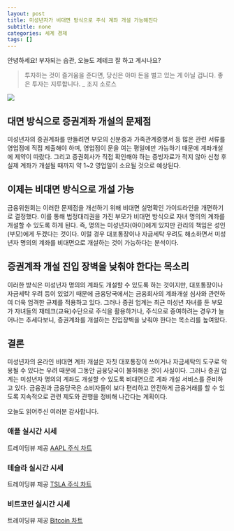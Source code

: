 ```yaml
---
layout: post
title: 미성년자가 비대면 방식으로 주식 계좌 개설 가능해진다
subtitle: none
categories: 세계 경제
tags: []
---
```


안녕하세요! 부자되는 습관, 오늘도 제테크 잘 하고 계시나요?

> 투자하는 것이 즐거움을 준다면, 당신은 아마 돈을 벌고 있는 게 아닐 겁니다. 좋은 투자는 지루합니다. _ 조지 소로스






![](https://source.unsplash.com/800x450/?luxury)

##  대면 방식으로 증권계좌 개설의 문제점

미성년자의 증권계좌를 만들려면 부모의 신분증과 가족관계증명서 등 많은 관련 서류를 영업점에 직접 제출해야 하며, 영업점이 문을 여는 평일에만 가능하기 때문에 계좌개설에 제약이 따랐다. 그리고 증권회사가 직접 확인해야 하는 증빙자료가 적지 않아 신청 후 실제 계좌가 개설될 때까지 약 1~2 영업일이 소요될 것으로 예상된다.

## 이제는 비대면 방식으로 개설 가능

금융위원회는 이러한 문제점을 개선하기 위해 비대면 실명확인 가이드라인을 개편하기로 결정했다. 이를 통해 법정대리권을 가진 부모가 비대면 방식으로 자녀 명의의 계좌를 개설할 수 있도록 하게 된다. 즉, 명의는 미성년자(아이)에게 있지만 관리의 책임은 성인(부모)에게 두겠다는 것이다. 이럴 경우 대포통장이나 자금세탁 우려도 해소하면서 미성년자 명의의 계좌를 비대면으로 개설하는 것이 가능하다는 분석이다.

## 증권계좌 개설 진입 장벽을 낮춰야 한다는 목소리

이러한 방식은 미성년자 명의의 계좌도 개설할 수 있도록 하는 것이지만, 대포통장이나 자금세탁 우려 등이 있었기 때문에 금융당국에서는 금융회사의 계좌개설 심사와 관련하여 더욱 엄격한 규제를 적용하고 있다. 그러나 증권 업계는 최근 미성년 자녀를 둔 부모가 자녀들의 재테크(교육)수단으로 주식을 활용하거나, 주식으로 증여하려는 경우가 늘어나는 추세다보니, 증권계좌를 개설하는 진입장벽을 낮춰야 한다는 목소리를 높여왔다.

## 결론

미성년자의 온라인 비대면 계좌 개설은 자칫 대포통장이 쓰이거나 자금세탁의 도구로 악용될 수 있다는 우려 때문에 그동안 금융당국이 불허해온 것이 사실이다. 그러나 증권 업계는 미성년자 명의의 계좌도 개설할 수 있도록 비대면으로 계좌 개설 서비스를 준비하고 있다. 금융권과 금융당국은 소비자들이 보다 편리하고 안전하게 금융거래를 할 수 있도록 지속적으로 관련 제도와 관행을 정비해 나간다는 계획이다.

오늘도 읽어주신 여러분 감사합니다.

### 애플 실시간 시세


<!-- TradingView Widget BEGIN -->
<div class="tradingview-widget-container">
  <div id="tradingview_6a264"></div>
  <div class="tradingview-widget-copyright">트레이딩뷰 제공 <a href="https://kr.tradingview.com/symbols/NASDAQ-AAPL/" rel="noopener" target="_blank"><span class="blue-text">AAPL 주식 차트</span></a></div>
  <script type="text/javascript" src="https://s3.tradingview.com/tv.js"></script>
  <script type="text/javascript">
  new TradingView.widget(
  {
  "autosize": true,
  "symbol": "NASDAQ:AAPL",
  "interval": "D",
  "timezone": "Asia/Seoul",
  "theme": "light",
  "style": "1",
  "locale": "kr",
  "toolbar_bg": "#f1f3f6",
  "enable_publishing": false,
  "hide_top_toolbar": true,
  "hide_legend": true,
  "save_image": false,
  "container_id": "tradingview_6a264"
}
  );
  </script>
</div>
<!-- TradingView Widget END -->


### 테슬라 실시간 시세


<!-- TradingView Widget BEGIN -->
<div class="tradingview-widget-container">
  <div id="tradingview_39d77"></div>
  <div class="tradingview-widget-copyright">트레이딩뷰 제공 <a href="https://kr.tradingview.com/symbols/NASDAQ-TSLA/" rel="noopener" target="_blank"><span class="blue-text">TSLA 주식 차트</span></a></div>
  <script type="text/javascript" src="https://s3.tradingview.com/tv.js"></script>
  <script type="text/javascript">
  new TradingView.widget(
  {
  "autosize": true,
  "symbol": "NASDAQ:TSLA",
  "interval": "D",
  "timezone": "Asia/Seoul",
  "theme": "light",
  "style": "1",
  "locale": "kr",
  "toolbar_bg": "#f1f3f6",
  "enable_publishing": false,
  "hide_top_toolbar": true,
  "hide_legend": true,
  "save_image": false,
  "container_id": "tradingview_39d77"
}
  );
  </script>
</div>
<!-- TradingView Widget END -->


### 비트코인 실시간 시세


<!-- TradingView Widget BEGIN -->
<div class="tradingview-widget-container">
  <div id="tradingview_3f91e"></div>
  <div class="tradingview-widget-copyright">트레이딩뷰 제공 <a href="https://kr.tradingview.com/symbols/BTCUSD/?exchange=BITSTAMP" rel="noopener" target="_blank"><span class="blue-text">Bitcoin 차트</span></a></div>
  <script type="text/javascript" src="https://s3.tradingview.com/tv.js"></script>
  <script type="text/javascript">
  new TradingView.widget(
  {
  "autosize": true,
  "symbol": "BITSTAMP:BTCUSD",
  "interval": "D",
  "timezone": "Asia/Seoul",
  "theme": "light",
  "style": "1",
  "locale": "kr",
  "toolbar_bg": "#f1f3f6",
  "enable_publishing": false,
  "hide_top_toolbar": true,
  "hide_legend": true,
  "save_image": false,
  "container_id": "tradingview_3f91e"
}
  );
  </script>
</div>
<!-- TradingView Widget END -->

